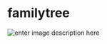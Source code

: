 # familytree
![enter image description here](https://github.com/souProjet/familytree/tree/main/assets/images/digital_family_tree.png)
